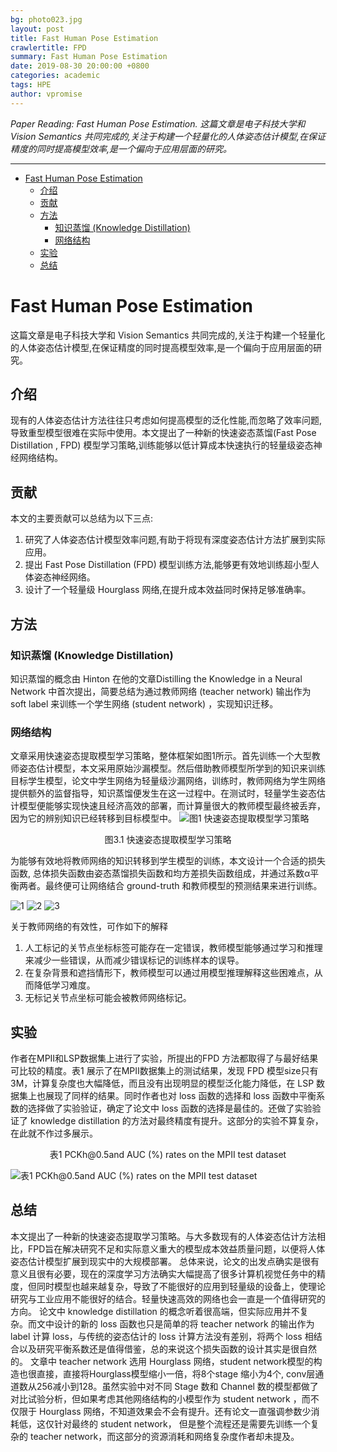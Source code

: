 ```yaml
---
bg: photo023.jpg
layout: post
title: Fast Human Pose Estimation
crawlertitle: FPD
summary: Fast Human Pose Estimation
date: 2019-08-30 20:00:00 +0800
categories: academic
tags: HPE
author: vpromise
---
```


*Paper Reading: Fast Human Pose Estimation. 这篇文章是电子科技大学和 Vision Semantics 共同完成的,关注于构建一个轻量化的人体姿态估计模型,在保证精度的同时提高模型效率,是一个偏向于应用层面的研究。*

---

- [Fast Human Pose Estimation](#fast-human-pose-estimation)
  - [介绍](#介绍)
  - [贡献](#贡献)
  - [方法](#方法)
    - [知识蒸馏 (Knowledge Distillation)](#知识蒸馏-knowledge-distillation)
    - [网络结构](#网络结构)
  - [实验](#实验)
  - [总结](#总结)

# Fast Human Pose Estimation

这篇文章是电子科技大学和 Vision Semantics 共同完成的,关注于构建一个轻量化的人体姿态估计模型,在保证精度的同时提高模型效率,是一个偏向于应用层面的研究。

## 介绍

现有的人体姿态估计方法往往只考虑如何提高模型的泛化性能,而忽略了效率问题,导致重型模型很难在实际中使用。本文提出了一种新的快速姿态蒸馏(Fast Pose Distillation , FPD) 模型学习策略,训练能够以低计算成本快速执行的轻量级姿态神经网络结构。

## 贡献
本文的主要贡献可以总结为以下三点:
1. 研究了人体姿态估计模型效率问题,有助于将现有深度姿态估计方法扩展到实际应用。
2. 提出 Fast Pose Distillation (FPD) 模型训练方法,能够更有效地训练超小型人体姿态神经网络。
3. 设计了一个轻量级 Hourglass 网络,在提升成本效益同时保持足够准确率。

## 方法
### 知识蒸馏 (Knowledge Distillation)
知识蒸馏的概念由 Hinton 在他的文章Distilling the Knowledge in a Neural Network 中首次提出，简要总结为通过教师网络 (teacher network) 输出作为 soft label 来训练一个学生网络 (student network) ，实现知识迁移。
### 网络结构
文章采用快速姿态提取模型学习策略，整体框架如图1所示。首先训练一个大型教师姿态估计模型，本文采用原始沙漏模型。然后借助教师模型所学到的知识来训练目标学生模型，论文中学生网络为轻量级沙漏网络，训练时，教师网络为学生网络提供额外的监督指导，知识蒸馏便发生在这一过程中。在测试时，轻量学生姿态估计模型便能够实现快速且经济高效的部署，而计算量很大的教师模型最终被丢弃，因为它的辨别知识已经转移到目标模型中。
![图1 快速姿态提取模型学习策略](https://i.loli.net/2019/09/01/zX2pQdVLr8gWCNO.png)
<center>图3.1 快速姿态提取模型学习策略</center>

为能够有效地将教师网络的知识转移到学生模型的训练，本文设计一个合适的损失函数, 总体损失函数由姿态蒸馏损失函数和均方差损失函数组成，并通过系数α平衡两者。最终便可让网络结合 ground-truth 和教师模型的预测结果来进行训练。

![1](https://i.loli.net/2019/09/01/IEcROtwbu6h2orU.png)
![2](https://i.loli.net/2019/09/01/ON9eghZ4zlIYExi.png)
![3](https://i.loli.net/2019/09/01/X8kibEhQRr9zVWd.png)

关于教师网络的有效性，可作如下的解释
1. 人工标记的关节点坐标标签可能存在一定错误，教师模型能够通过学习和推理来减少一些错误，从而减少错误标记的训练样本的误导。
2. 在复杂背景和遮挡情形下，教师模型可以通过用模型推理解释这些困难点，从而降低学习难度。
3. 无标记关节点坐标可能会被教师网络标记。

## 实验
作者在MPII和LSP数据集上进行了实验，所提出的FPD 方法都取得了与最好结果可比较的精度。表1 展示了在MPII数据集上的测试结果，发现 FPD 模型size只有3M，计算复杂度也大幅降低，而且没有出现明显的模型泛化能力降低，在 LSP 数据集上也展现了同样的结果。同时作者也对 loss 函数的选择和 loss 函数中平衡系数的选择做了实验验证，确定了论文中 loss 函数的选择是最佳的。还做了实验验证了 knowledge distillation 的方法对最终精度有提升。这部分的实验不算复杂，在此就不作过多展示。
<center>表1 PCKh@0.5and AUC (%) rates on the MPII test dataset</center>

![表1 PCKh@0.5and AUC (%) rates on the MPII test dataset](https://i.loli.net/2019/09/01/hOjPxC2GJ4qWrNi.png)

## 总结
本文提出了一种新的快速姿态提取学习策略。与大多数现有的人体姿态估计方法相比，FPD旨在解决研究不足和实际意义重大的模型成本效益质量问题，以便将人体姿态估计模型扩展到现实中的大规模部署。
总体来说，论文的出发点确实是很有意义且很有必要，现在的深度学习方法确实大幅提高了很多计算机视觉任务中的精度，但同时模型也越来越复杂，导致了不能很好的应用到轻量级的设备上，使理论研究与工业应用不能很好的结合。轻量快速高效的网络也会一直是一个值得研究的方向。
论文中 knowledge distillation 的概念听着很高端，但实际应用并不复杂。而文中设计的新的 loss 函数也只是简单的将 teacher network 的输出作为 label 计算 loss，与传统的姿态估计的 loss 计算方法没有差别，将两个 loss 相结合以及研究平衡系数还是值得借鉴，总的来说这个损失函数的设计其实是很自然的。
文章中 teacher network 选用 Hourglass 网络，student network模型的构造也很直接，直接将Hourglass模型缩小一倍，将8个stage 缩小为4个, conv层通道数从256减小到128。虽然实验中对不同 Stage 数和 Channel 数的模型都做了对比试验分析，但如果考虑其他网络结构的小模型作为 student network ，而不仅限于 Hourglass 网络，不知道效果会不会有提升。还有论文一直强调参数少消耗低，这仅针对最终的 student network， 但是整个流程还是需要先训练一个复杂的 teacher network，而这部分的资源消耗和网络复杂度作者却未提及。